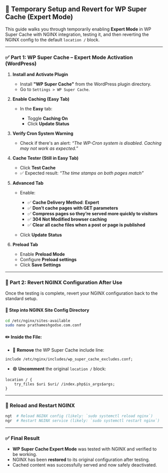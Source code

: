 
## 🔁 Temporary Setup and Revert for WP Super Cache (Expert Mode)

This guide walks you through temporarily enabling **Expert Mode** in WP Super Cache with NGINX integration, testing it, and then reverting the NGINX config to the default `location /` block.

---

### ✅ Part 1: WP Super Cache – Expert Mode Activation (WordPress)

1. **Install and Activate Plugin**

   * Install **"WP Super Cache"** from the WordPress plugin directory.
   * Go to `Settings > WP Super Cache`.

2. **Enable Caching (Easy Tab)**

   * In the **Easy** tab:

     * Toggle **Caching On**
     * Click **Update Status**

3. **Verify Cron System Warning**

   * Check if there's an alert:
     *“The WP-Cron system is disabled. Caching may not work as expected.”*

4. **Cache Tester (Still in Easy Tab)**

   * Click **Test Cache**
   * ✅ Expected result: *“The time stamps on both pages match”*

5. **Advanced Tab**

   * Enable:

     * ✅ **Cache Delivery Method**: **Expert**
     * ✅ **Don’t cache pages with GET parameters**
     * ✅ **Compress pages so they’re served more quickly to visitors**
     * ✅ **304 Not Modified browser caching**
     * ✅ **Clear all cache files when a post or page is published**
   * Click **Update Status**

6. **Preload Tab**

   * Enable **Preload Mode**
   * Configure **Preload settings**
   * Click **Save Settings**

---

### 🔁 Part 2: Revert NGINX Configuration After Use

Once the testing is complete, revert your NGINX configuration back to the standard setup.

#### 🧭 Step into NGINX Site Config Directory

```bash
cd /etc/nginx/sites-available
sudo nano prathameshgodse.com.conf
```

#### ✏️ Inside the File:

* 🔴 **Remove** the WP Super Cache include line:

```nginx
include /etc/nginx/includes/wp_super_cache_excludes.conf;
```

* 🟢 **Uncomment** the original `location /` block:

```nginx
location / {
    try_files $uri $uri/ /index.php$is_args$args;
}
```

---

### 🔁 Reload and Restart NGINX

```bash
ngt  # Reload NGINX config (likely: `sudo systemctl reload nginx`)
ngr  # Restart NGINX service (likely: `sudo systemctl restart nginx`)
```

---

### ✅ Final Result

* **WP Super Cache Expert Mode** was tested with NGINX and verified to be working.
* NGINX has been **restored** to its original configuration after testing.
* Cached content was successfully served and now safely deactivated.
